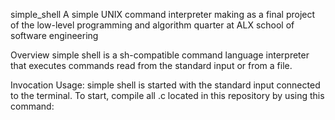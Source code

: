 simple_shell
A simple UNIX command interpreter making as a final project of the low-level programming and algorithm quarter at ALX school of software engineering

Overview
simple shell is a sh-compatible command language interpreter that executes commands read from the standard input or from a file.

Invocation
Usage: simple shell is started with the standard input connected to the terminal. To start, compile all .c located in this repository by using this command:
